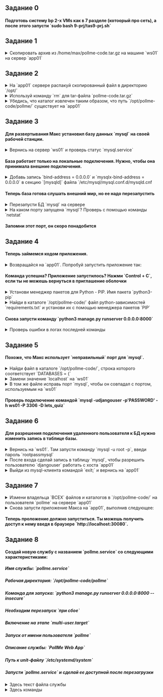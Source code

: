<h2>Задание 0</h2>

<h4>Подготовь систему bp 2-х VMs как в 7 разделе (котоорый про сеть), а после этого запусти `sudo bash 9-prj/tas9-prj.sh`</h4>

<h2>Задание 1</h2>

<details> 
  <summary>Скопировать  архив из /home/max/pollme-code.tar.gz на машине `ws01` на сервер `app01` </summary>
   <pre>scp /home/max/pollme-code.tar.gz app01:/home/max/pollme-code.tar.gz</pre>
</details>

<h2>Задание 2</h2>

<details> 
  <summary>На `app01` сервере раcпакуй скопированный файл в директорию `/opt/` </summary>
   <pre>ssh app01</pre>
   <pre>sudo tar -zxf pollme-code.tar.gz -C /opt</pre>
</details>
<details> 
  <summary>Используй команду `rm` для tar-файла `pollme-code.tar.gz` </summary>
  <pre>rm /home/max/pollme-code.tar.gz</pre>
</details>
<details> 
  <summary>Убедись, что каталог извлечен таким образом, что путь `/opt/pollme-code/pollme/` существует на `app01` </summary>
  <pre>ls -al /opt/pollme-code/pollme/</pre>
</details>

<h2>Задание 3</h2>
<h4>Для развертывания Макс установил базу данных `mysql` на своей рабочей станции.</h4> 
<details> 
  <summary>Вернись на сервер `ws01` и проверь статус `mysql.service`</summary>
   <pre>exit</pre>
   <pre>systemctl status mysql</pre>
</details>
<h4>База работает только на локальные подключения. Нужно, чтобы она принимала внешние подключения.</h4>
<details> 
  <summary>Добавь запись `bind-address = 0.0.0.0` и `mysqlx-bind-address = 0.0.0.0` в секцию `[mysqld]` файла `/etc/mysql/mysql.conf.d/mysqld.cnf </summary>
  <pre>sudo sed -i 's/bind-address\s*=\s*127\.0\.0\.1$/bind-address = 0.0.0.0/' /etc/mysql/mysql.conf.d/mysqld.cnf</pre>
</details>
<h4>Теперь база готова слушать внешний мир, но ее надо перезапустить</h4>
<details> 
  <summary>Перезапусти БД `mysql` на сервере </summary>
  <pre>sudo systemctl restart mysql</pre>
</details>
<details> 
  <summary>На каком порту запущена `mysql`? Проверь с помощью команды `netstat` </summary>
  <pre>sudo netstat -tulpn | grep mysql | grep LISTEN</pre>
</details>
<h4>Запомни этот порт, он скоро понадобится</h4>

<h2>Задание 4</h2>
<h4>Теперь займемся кодом приложения.</h4> 
<details> 
  <summary>Возвращайся на `app01`. Попробуй запустить приложение так:</summary>
   <pre>ssh app01</pre>
   <pre>Перейди в директорию `/opt/pollme-code/pollme/`</pre>
   <pre>Запусти команду `python3 manage.py runserver 0.0.0.0:8000`</pre>
</details>
<h4>Команда успешна? Приложение запустилось? Нажми `Control + C`, если ты не можешь вернуться в приглашение оболочки</h4>
<details> 
  <summary>Установи менеджер пакетов для Python - PIP. Имя пакета `python3-pip` </summary>
  <pre>sudo apt install python3-pip</pre>
</details>
<details> 
  <summary>Найди в каталоге `/opt/pollme-code/` файл python-зависимостей `requirements.txt` и установи их с помощью менеджера пакетов `PIP` </summary>
  <pre>sudo pip install -r requirements.txt</pre>
</details>
<h4>Снова запусти команду `python3 manage.py runserver 0.0.0.0:8000`</h4>
<details> 
  <summary>Проверь ошибки в логах последней команды </summary>
  <pre>Can't connect to local MySQL server through socket</pre>
</details>

<h2>Задание 5</h2>
<h4>Похоже, что Макс использует `неправильный` порт для `mysql`.</h4> 
<details> 
  <summary>Найди файл в каталоге `/opt/pollme-code/`, строка которого соответствует `DATABASES = {`</summary>
   <pre>grep -ir "DATABASES = {" /opt/pollme-code</pre>
</details>
<details> 
  <summary>Замени значение `localhost` на `ws01`</summary>
   <pre>vi <найденый файл></pre>
</details>
<details> 
  <summary>В том же файле исправь порт `mysql`, чтобы он совпадал с портом, используемым на `ws01`</summary>
   <pre>vi <найденый файл></pre>
</details>
  
<h4>Проверь подключение командой `mysql -udjangouser -p'PASSWORD' -h ws01 -P 3306 -D lets_quiz`</h4>
  
<h2>Задание 6</h2>
<h4>Для разрешения подключения удаленного пользователя к БД нужно изменить запись в таблице базы.</h4> 
<details> 
  <summary>Вернись на `ws01`. Там запусти команду `mysql -u root -p`, введи пароль `rootpassmysql`</summary>
   <pre>exit</pre>
   <pre>mysql -u root -prootpassmysql</pre>
</details>
<details> 
  <summary>После  входа сделай запись в таблицу `mysql`, чтобы разрешить пользователю `djangouser` работать с хоста `app01`</summary>
   <pre>CREATE USER 'djangouser'@'app01' IDENTIFIED WITH mysql_native_password BY 'PASSWORD';GRANT ALL PRIVILEGES ON lets_quiz.* TO 'djangouser'@'app01';</pre>
  <pre>FLUSH PRIVILEGES;</pre>
</details>
<details> 
  <summary>Выйди из mysql-клиента командой `exit;` и вернись на `app01`</summary>
   <pre>exit</pre>
  <pre>ssh app01</pre>
</details>
  
<h2>Задание 7</h2>
<details> 
  <summary>Измени владельца `ВСЕХ` файлов и каталогов в `/opt/pollme-code/` на пользователя `pollme` на сервере `app01`</summary>
   <pre>sudo chown -R pollme /opt/pollme-code/</pre>
</details>
<details> 
  <summary>Снова запусти приложение Макса на `app01`, выполнив следующее:</summary>
   <pre>Перейди в каталог `/opt/pollme-code/pollme`</pre>
  <pre>python3 manage.py runserver 0.0.0.0:8000 --insecure</pre>
</details>

<h4>Теперь проложение должно запуститься. Ты можешь получить доступ к нему введя в браузере `http://localhost:30080`.</h4> 
  
<h2>Задание 8</h2>
  
<h4>Создай новую службу c названием `pollme.service` со следующими характеристиками:</h4> 
<h5>Имя службы: `pollme.service`</h5> 
<h5>Рабочая директория: `/opt/pollme-code/pollme`</h5> 
<h5>Команда для запуска: `python3 manage.py runserver 0.0.0.0:8000 --insecure`</h5> 
<h5>Необходим перезапуск `при сбое`</h5> 
<h5>Включение на этапе `multi-user.target`</h5> 
<h5>Запуск от имени пользователя `pollme`</h5> 
<h5>Описание службы: `PollMe Web App`</h5> 
<h5>Путь к unit-файлу `/etc/systemd/system`</h5> 
<h5>Запусти `pollme.service` и сделай ее доступной после перезагрузки</h5> 
  
<details> 
<summary>Здесь текст файла службы</summary>
   <pre>[Unit]
Description=PollMe Web App

[Service]
ExecStart=/usr/bin/python3 manage.py runserver 0.0.0.0:8000 --insecure\nRestart=on-failure
WorkingDirectory=/opt/pollme-code/pollme
User=pollme

[Install]
WantedBy=multi-user.target</pre>
</details>
<details> 
  <summary>Здесь команды</summary>
   <pre>sudo systemctl enable pollme --now</pre>
</details>

